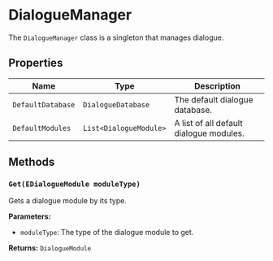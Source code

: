 # DialogueManager

The `DialogueManager` class is a singleton that manages dialogue.

## Properties

| Name | Type | Description |
| --- | --- | --- |
| `DefaultDatabase` | `DialogueDatabase` | The default dialogue database. |
| `DefaultModules` | `List<DialogueModule>` | A list of all default dialogue modules. |

## Methods

### `Get(EDialogueModule moduleType)`

Gets a dialogue module by its type.

**Parameters:**

* `moduleType`: The type of the dialogue module to get.

**Returns:** `DialogueModule`
